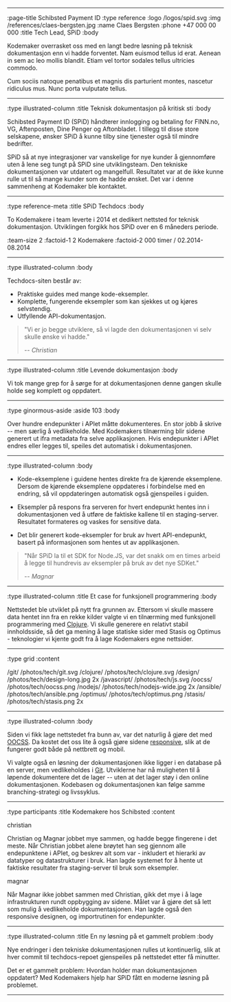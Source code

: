 --------------------------------------------------------------------------------
:page-title Schibsted Payment ID
:type reference
:logo /logos/spid.svg
:img /references/claes-bergsten.jpg
:name Claes Bergsten
:phone +47 000 00 000
:title Tech Lead, SPiD
:body

Kodemaker overrasket oss med en langt bedre løsning på teknisk dokumentasjon enn
vi hadde forventet. Nam euismod tellus id erat. Aenean in sem ac leo mollis
blandit. Etiam vel tortor sodales tellus ultricies commodo.

Cum sociis natoque penatibus et magnis dis parturient montes, nascetur ridiculus
mus. Nunc porta vulputate tellus.

--------------------------------------------------------------------------------
:type illustrated-column
:title Teknisk dokumentasjon på kritisk sti
:body

Schibsted Payment ID (SPiD) håndterer innlogging og betaling for FINN.no, VG,
Aftenposten, Dine Penger og Aftonbladet. I tillegg til disse store selskapene,
ønsker SPiD å kunne tilby sine tjenester også til mindre bedrifter.

SPiD så at nye integrasjoner var vanskelige for nye kunder å gjennomføre uten å
lene seg tungt på SPiD sine utviklingsteam. Den tekniske dokumentasjonen var
utdatert og mangelfull. Resultatet var at de ikke kunne rulle ut til så mange
kunder som de hadde ønsket. Det var i denne sammenheng at Kodemaker ble
kontaktet.

--------------------------------------------------------------------------------
:type reference-meta
:title SPiD Techdocs
:body

To Kodemakere i team leverte i 2014 et dedikert nettsted for teknisk dokumentasjon.
Utviklingen forgikk hos SPiD over en 6 måneders periode.

:team-size 2
:factoid-1 2 Kodemakere
:factoid-2 000 timer / 02.2014-08.2014

--------------------------------------------------------------------------------
:type illustrated-column
:body

Techdocs-siten består av:

- Praktiske guides med mange kode-eksempler.
- Komplette, fungerende eksempler som kan sjekkes ut og kjøres selvstendig.
- Utfyllende API-dokumentasjon.

> "Vi er jo begge utviklere, så vi lagde den dokumentasjonen vi selv skulle ønske vi hadde."
>
> -- <cite>Christian</cite>

--------------------------------------------------------------------------------
:type illustrated-column
:title Levende dokumentasjon
:body

Vi tok mange grep for å sørge for at dokumentasjonen denne gangen skulle holde
seg komplett og oppdatert.

--------------------------------------------------------------------------------
:type ginormous-aside
:aside 103
:body

Over hundre endepunkter i APIet måtte dokumenteres. En stor jobb å
skrive -- men særlig å vedlikeholde. Med Kodemakers tilnærming blir sidene
generert ut ifra metadata fra selve applikasjonen. Hvis endepunkter i APIet
endres eller legges til, speiles det automatisk i dokumentasjonen.

--------------------------------------------------------------------------------
:type illustrated-column
:body

- Kode-eksemplene i guidene hentes direkte fra de kjørende eksemplene. Dersom de
  kjørende eksemplene oppdateres i forbindelse med en endring, så vil
  oppdateringen automatisk også gjenspeiles i guiden.

- Eksempler på respons fra serveren for hvert endepunkt hentes inn i
  dokumentasjonen ved å utføre de faktiske kallene til en staging-server.
  Resultatet formateres og vaskes for sensitive data.

- Det blir generert kode-eksempler for bruk av hvert API-endepunkt, basert på
  informasjonen som hentes ut av applikasjonen.

> "Når SPiD la til et SDK for Node.JS, var det snakk om en times arbeid å legge
>  til hundrevis av eksempler på bruk av det nye SDKet."
>
> -- <cite>Magnar</cite>

--------------------------------------------------------------------------------
:type illustrated-column
:title Et case for funksjonell programmering
:body

Nettstedet ble utviklet på nytt fra grunnen av. Ettersom vi skulle massere data
hentet inn fra en rekke kilder valgte vi en tilnærming med funksjonell
programmering med [Clojure](/clojure/). Vi skulle generere en relativt stabil
innholdsside, så det ga mening å lage statiske sider med Stasis og Optimus -
teknologier vi kjente godt fra å lage Kodemakers egne nettsider.

--------------------------------------------------------------------------------
:type grid
:content

/git/                              /photos/tech/git.svg
/clojure/                          /photos/tech/clojure.svg
/design/                           /photos/tech/design-long.jpg 2x
/javascript/                       /photos/tech/js.svg
/oocss/                            /photos/tech/oocss.png
/nodejs/                           /photos/tech/nodejs-wide.jpg 2x
/ansible/                          /photos/tech/ansible.png
/optimus/                          /photos/tech/optimus.png
/stasis/                           /photos/tech/stasis.png 2x

--------------------------------------------------------------------------------
:type illustrated-column
:body

Siden vi fikk lage nettstedet fra bunn av, var det naturlig å gjøre det med
[OOCSS](/oocss/). Da kostet det oss lite å også gjøre sidene
[responsive](/responsive-design/), slik at de fungerer godt både på nettbrett og
mobil.

Vi valgte også en løsning der dokumentasjonen ikke ligger i en database på en
server, men vedlikeholdes i [Git](/git/). Utviklerne har nå muligheten til å
løpende dokumentere det de lager -- uten at det lager støy i den online
dokumentasjonen. Kodebasen og dokumentasjonen kan følge samme branching-strategi
og livssyklus.

--------------------------------------------------------------------------------
:type participants
:title Kodemakere hos Schibsted
:content

christian

Christian og Magnar jobbet mye sammen, og hadde begge fingerene i det meste. Når
Christian jobbet alene brøytet han seg gjennom alle endepunktene i APIet, og
beskrev alt som var - inkludert et hierarki av datatyper og datastrukturer i
bruk. Han lagde systemet for å hente ut faktiske resultater fra staging-server
til bruk som eksempler.

magnar

Når Magnar ikke jobbet sammen med Christian, gikk det mye i å lage
infrastrukturen rundt oppbygging av sidene. Målet var å gjøre det så lett som
mulig å vedlikeholde dokumentasjonen. Han lagde også den responsive designen, og
importrutinen for endepunkter.

--------------------------------------------------------------------------------
:type illustrated-column
:title En ny løsning på et gammelt problem
:body

Nye endringer i den tekniske dokumentasjonen rulles ut kontinuerlig, slik at
hver commit til techdocs-repoet gjenspeiles på nettstedet etter få minutter.

Det er et gammelt problem: Hvordan holder man dokumentasjonen oppdatert? Med
Kodemakers hjelp har SPiD fått en moderne løsning på problemet.

--------------------------------------------------------------------------------
